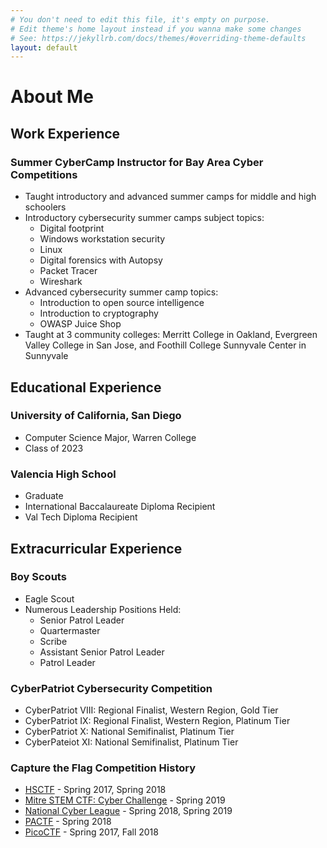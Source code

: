 ```yaml
---
# You don't need to edit this file, it's empty on purpose.
# Edit theme's home layout instead if you wanna make some changes
# See: https://jekyllrb.com/docs/themes/#overriding-theme-defaults
layout: default
---
```


# About Me

## Work Experience

### Summer CyberCamp Instructor for Bay Area Cyber Competitions
- Taught introductory and advanced summer camps for middle and high schoolers
- Introductory cybersecurity summer camps subject topics:
  - Digital footprint
  - Windows workstation security
  - Linux
  - Digital forensics with Autopsy
  - Packet Tracer
  - Wireshark
- Advanced cybersecurity summer camp topics:
  - Introduction to open source intelligence
  - Introduction to cryptography
  - OWASP Juice Shop
- Taught at 3 community colleges: Merritt College in Oakland, Evergreen Valley College in San Jose, and Foothill College Sunnyvale Center in Sunnyvale

## Educational Experience

### **University of California, San Diego**
- Computer Science Major, Warren College
- Class of 2023


### **Valencia High School**
- Graduate
- International Baccalaureate Diploma Recipient
- Val Tech Diploma Recipient


## **Extracurricular Experience**

### **Boy Scouts**
- Eagle Scout
- Numerous Leadership Positions Held:
  - Senior Patrol Leader
  - Quartermaster
  - Scribe
  - Assistant Senior Patrol Leader
  - Patrol Leader


### **CyberPatriot Cybersecurity Competition**
- CyberPatriot VIII: Regional Finalist, Western Region, Gold Tier
- CyberPatriot IX: Regional Finalist, Western Region, Platinum Tier
- CyberPatriot X: National Semifinalist, Platinum Tier
- CyberPateiot XI: National Semifinalist, Platinum Tier

### **Capture the Flag Competition History**
- [HSCTF](https://hsctf.com/) - Spring 2017, Spring 2018
- [Mitre STEM CTF: Cyber Challenge](https://mitrestemctf.org/) - Spring 2019
- [National Cyber League](https://www.nationalcyberleague.org/) - Spring 2018, Spring 2019
- [PACTF](https://2018.pactf.com) - Spring 2018
- [PicoCTF](https://picoctf.com/) - Spring 2017, Fall 2018
